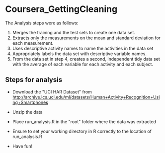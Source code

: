 # Coursera_GettingCleaning

The Analysis steps were as follows:

1. Merges the training and the test sets to create one data set.
2. Extracts only the measurements on the mean and standard deviation for each measurement.
3. Uses descriptive activity names to name the activities in the data set
4. Appropriately labels the data set with descriptive variable names.
5. From the data set in step 4, creates a second, independent tidy data set with the average of each variable for each activity and each subject.

## Steps for analysis

- Download the "UCI HAR Dataset" from http://archive.ics.uci.edu/ml/datasets/Human+Activity+Recognition+Using+Smartphones

- Unzip the data 

- Place run_analysis.R in the "root" folder where the data was extracted

- Ensure to set your working directory in R correctly to the location of run_analysis.R

- Have fun!

